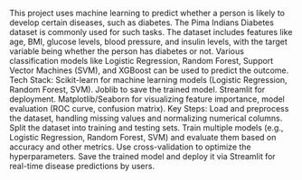 This project uses machine learning to predict whether a person is likely to develop certain diseases, such as diabetes. The Pima Indians Diabetes dataset is commonly used for such tasks. The dataset includes features like age, BMI, glucose levels, blood pressure, and insulin levels, with the target variable being whether the person has diabetes or not. Various classification models like Logistic Regression, Random Forest, Support Vector Machines (SVM), and XGBoost can be used to predict the outcome.
Tech Stack:
Scikit-learn for machine learning models (Logistic Regression, Random Forest, SVM).
Joblib to save the trained model.
Streamlit for deployment.
Matplotlib/Seaborn for visualizing feature importance, model evaluation (ROC curve, confusion matrix).
Key Steps:
Load and preprocess the dataset, handling missing values and normalizing numerical columns.
Split the dataset into training and testing sets.
Train multiple models (e.g., Logistic Regression, Random Forest, SVM) and evaluate them based on accuracy and other metrics.
Use cross-validation to optimize the hyperparameters.
Save the trained model and deploy it via Streamlit for real-time disease predictions by users.
